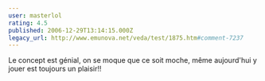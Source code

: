 ```yaml
---
user: masterlol
rating: 4.5
published: 2006-12-29T13:14:15.000Z
legacy_url: http://www.emunova.net/veda/test/1875.htm#comment-7237
---
```

Le concept est génial, on se moque que ce soit moche, même aujourd'hui y jouer est toujours un plaisir!!